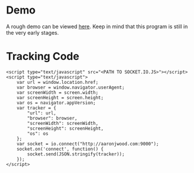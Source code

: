 # Demo
A rough demo can be viewed [here](http://aaronjwood.com:9000/). Keep in mind that this program is still in the very early stages.

# Tracking Code

	<script type="text/javascript" src="<PATH TO SOCKET.IO.JS>"></script>
	<script type="text/javascript">
		var url = window.location.href;
		var browser = window.navigator.userAgent;
		var screenWidth = screen.width;
		var screenHeight = screen.height;
		var os = navigator.appVersion;
		var tracker = {
			"url": url,
			"browser": browser,
			"screenWidth": screenWidth,
			"screenHeight": screenHeight,
			"os": os
		};
		var socket = io.connect("http://aaronjwood.com:9000");
		socket.on('connect', function() {
			socket.send(JSON.stringify(tracker));
		});
	</script>

